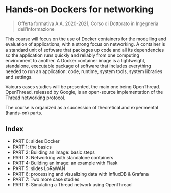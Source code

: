 # Hands-on Dockers for networking
> Offerta formativa A.A. 2020-2021, Corso di Dottorato in Ingegneria dell’Informazione

This course will focus on the use of Docker containers for the modelling and evaluation of applications, with a strong focus on networking. A container is a standard unit of software that packages up code and all its dependencies so the application runs quickly and reliably from one computing environment to another. A Docker container image is a lightweight, standalone, executable package of software that includes everything needed to run an application: code, runtime, system tools, system libraries and settings. 

Vaiours cases studies will be presented, the main one being OpenThread. OpenThread, released by Google, is an open-source implementation of the Thread networking protocol. 

The course is organized as a succession of theoretical and experimental (hands-on) parts.

## Index
* PART 0: slides Docker
* PART 1: the basics
* PART 2: Building an image: basic steps
* PART 3: Networking with standalone containers
* PART 4:  Building an image: an example with Flask
* PART 5: slides LoRaWAN
* PART 6: processing and visualizing data with InfluxDB & Grafana
* PART 7: Two more case studies
* PART 8: Simulating a Thread network using OpenThread

